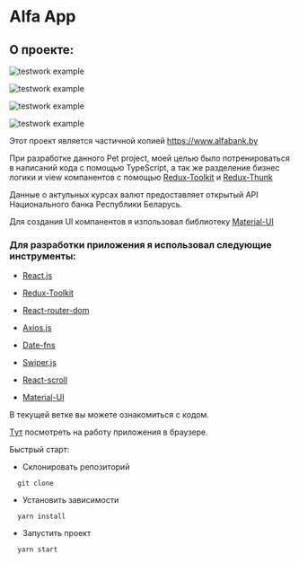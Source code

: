 # Alfa App

## О проекте:

![testwork example](./images/example1.png)

![testwork example](./images/example2.png)

![testwork example](./images/example3.png)

![testwork example](./images/example4.png)

Этот проект является частичной копией https://www.alfabank.by 

При разработке данного Pet project, моей целью было потренироваться в написаний кода с помощью TypeScript, а так же разделение бизнес логики и view компанентов с помощью [Redux-Toolkit](https://redux-toolkit.js.org/) и [Redux-Thunk](https://github.com/reduxjs/redux-thunk)

Данные о актульных курсах валют предоставляет открытый API Национального банка Республики Беларусь.

Для создания UI компанентов я изпользовал библиотеку [Material-UI](https://mui.com/)

### Для разработки приложения я использовал следующие инструменты:

- [React.js](https://reactjs.org/)

- [Redux-Toolkit](https://redux-toolkit.js.org/)

- [React-router-dom](https://v5.reactrouter.com/)

- [Axios.js](https://axios-http.com/docs/intro)

- [Date-fns](https://date-fns.org/)

- [Swiper.js](https://swiperjs.com/)

- [React-scroll](https://www.npmjs.com/package/react-scroll)

- [Material-UI](https://mui.com/)

В тeкущей ветке вы можете ознакомиться с кодом.

[Tут](https://sergey-shar.github.io/zen-car-project/) посмотреть на работу приложения в браузере.

Быстрый старт:

- Склонировать репозиторий

```
  git clone
```

- Установить зависимости

```
  yarn install
```

- Запустить проект

```
  yarn start
```
